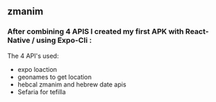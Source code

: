 ## zmanim
### After combining 4 APIS I created my first APK with React-Native / using Expo-Cli :
The 4 API's used:
* expo loaction
* geonames to get location
* hebcal zmanim and hebrew date apis
* Sefaria for tefilla
